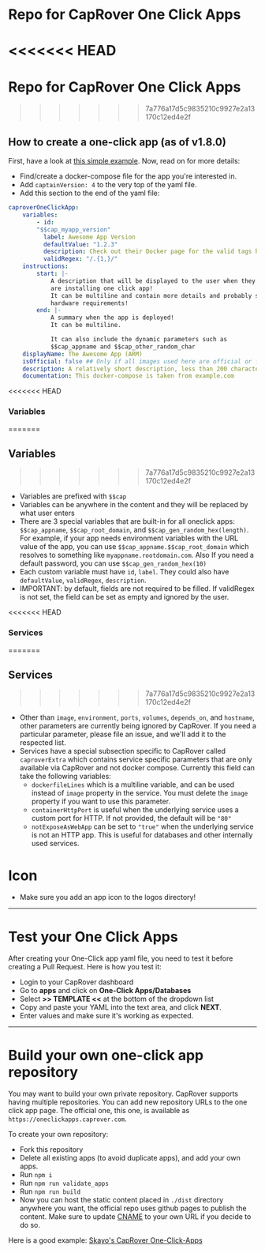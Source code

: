 # Repo for CapRover One Click Apps

<<<<<<< HEAD
=======
# Repo for CapRover One Click Apps

>>>>>>> 7a776a17d5c9835210c9927e2a13170c12ed4e2f
## How to create a one-click app (as of v1.8.0)

First, have a look at [this simple example](https://github.com/caprover/one-click-apps/blob/master/public/v4/apps/privatebin.yml). Now, read on for more details:

- Find/create a docker-compose file for the app you're interested in.
- Add `captainVersion: 4` to the very top of the yaml file.
- Add this section to the end of the yaml file:

```yaml
caproverOneClickApp:
    variables:
        - id:
        "$$cap_myapp_version"
          label: Awesome App Version
          defaultValue: "1.2.3"
          description: Check out their Docker page for the valid tags https://hub.docker.com/r/....../tags
          validRegex: "/.{1,}/"
    instructions:
        start: |-
            A description that will be displayed to the user when they
            are installing one click app!
            It can be multiline and contain more details and probably special
            hardware requirements!
        end: |-
            A summary when the app is deployed!
            It can be multiline.

            It can also include the dynamic parameters such as
            $$cap_appname and $$cap_other_random_char
    displayName: The Awesome App (ARM)
    isOfficial: false ## Only if all images used here are official or from a trusted source.
    description: A relatively short description, less than 200 characters.
    documentation: This docker-compose is taken from example.com
```

<<<<<<< HEAD
### Variables
=======
## Variables
>>>>>>> 7a776a17d5c9835210c9927e2a13170c12ed4e2f

- Variables are prefixed with `$$cap`
- Variables can be anywhere in the content and they will be replaced by what user enters
- There are 3 special variables that are built-in for all oneclick apps: `$$cap_appname`, `$$cap_root_domain`, and `$$cap_gen_random_hex(length)`. For example, if your app needs environment variables with the URL value of the app, you can use `$$cap_appname.$$cap_root_domain` which resolves to something like `myappname.rootdomain.com`. Also If you need a default password, you can use `$$cap_gen_random_hex(10)`
- Each custom variable must have `id`, `label`. They could also have `defaultValue`, `validRegex`, `description`.
- IMPORTANT: by default, fields are not required to be filled. If validRegex is not set, the field can be set as empty and ignored by the user.

<<<<<<< HEAD
### Services
=======
## Services
>>>>>>> 7a776a17d5c9835210c9927e2a13170c12ed4e2f

- Other than `image`, `environment`, `ports`, `volumes`, `depends_on`, and `hostname`, other parameters are currently being ignored by CapRover. If you need a particular parameter, please file an issue, and we'll add it to the respected list.
- Services have a special subsection specific to CapRover called `caproverExtra` which contains service specific parameters that are only available via CapRover and not docker compose. Currently this field can take the following variables:
  - `dockerfileLines` which is a multiline variable, and can be used instead of `image` property in the service. You must delete the `image` property if you want to use this parameter.
  - `containerHttpPort` is useful when the underlying service uses a custom port for HTTP. If not provided, the default will be `"80"`
  - `notExposeAsWebApp` can be set to `"true"` when the underlying service is not an HTTP app. This is useful for databases and other internally used services.

# Icon

- Make sure you add an app icon to the logos directory!

---

# Test your One Click Apps

After creating your One-Click app yaml file, you need to test it before creating a Pull Request. Here is how you test it:

- Login to your CapRover dashboard
- Go to **apps** and click on **One-Click Apps/Databases**
- Select **>> TEMPLATE <<** at the bottom of the dropdown list
- Copy and paste your YAML into the text area, and click **NEXT**.
- Enter values and make sure it's working as expected.

---

# Build your own one-click app repository

You may want to build your own private repository. CapRover supports having multiple repositories. You can add new repository URLs to the one click app page. The official one, this one, is available as `https://oneclickapps.caprover.com`.

To create your own repository:

- Fork this repository
- Delete all existing apps (to avoid duplicate apps), and add your own apps.
- Run `npm i`
- Run `npm run validate_apps`
- Run `npm run build`
- Now you can host the static content placed in `./dist` directory anywhere you want, the official repo uses github pages to publish the content. Make sure to update [CNAME](https://github.com/caprover/one-click-apps/blob/master/public/CNAME) to your own URL if you decide to do so.

Here is a good example: [Skayo's CapRover One-Click-Apps](https://github.com/Skayo/CapRover-One-Click-Apps)
